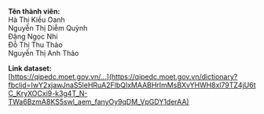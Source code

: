 **Tên thành viên:**  
Hà Thị Kiều Oanh  
Nguyễn Thị Diễm Quỳnh  
Đặng Ngọc Nhi  
Đỗ Thị Thu Thảo  
Nguyễn Thị Anh Thảo  

**Link dataset:**  
[https://qipedc.moet.gov.vn/...](https://qipedc.moet.gov.vn/dictionary?fbclid=IwY2xjawJnaS5leHRuA2FlbQIxMAABHrImMsBXvYHWH8xl79TZ4jU6tC_KryXOCxi9-k3g4T_N-TWa6BzmA8KS5swl_aem_fanyOy9qDM_VpGDY1derAA)
